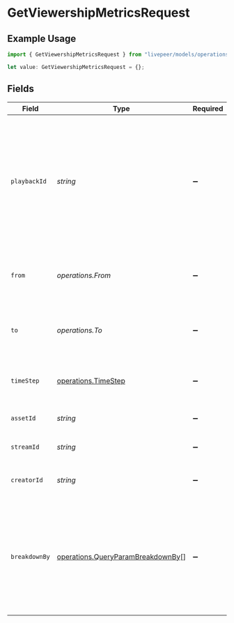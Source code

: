 # GetViewershipMetricsRequest

## Example Usage

```typescript
import { GetViewershipMetricsRequest } from "livepeer/models/operations";

let value: GetViewershipMetricsRequest = {};
```

## Fields

| Field                                                                                                                                                 | Type                                                                                                                                                  | Required                                                                                                                                              | Description                                                                                                                                           |
| ----------------------------------------------------------------------------------------------------------------------------------------------------- | ----------------------------------------------------------------------------------------------------------------------------------------------------- | ----------------------------------------------------------------------------------------------------------------------------------------------------- | ----------------------------------------------------------------------------------------------------------------------------------------------------- |
| `playbackId`                                                                                                                                          | *string*                                                                                                                                              | :heavy_minus_sign:                                                                                                                                    | The playback ID to filter the query results. This can be a canonical<br/>playback ID from Livepeer assets or streams, or dStorage identifiers<br/>for assets<br/> |
| `from`                                                                                                                                                | *operations.From*                                                                                                                                     | :heavy_minus_sign:                                                                                                                                    | Start timestamp for the query range (inclusive)                                                                                                       |
| `to`                                                                                                                                                  | *operations.To*                                                                                                                                       | :heavy_minus_sign:                                                                                                                                    | End timestamp for the query range (exclusive)                                                                                                         |
| `timeStep`                                                                                                                                            | [operations.TimeStep](../../models/operations/timestep.md)                                                                                            | :heavy_minus_sign:                                                                                                                                    | The time step to aggregate viewership metrics by                                                                                                      |
| `assetId`                                                                                                                                             | *string*                                                                                                                                              | :heavy_minus_sign:                                                                                                                                    | The asset ID to filter metrics for                                                                                                                    |
| `streamId`                                                                                                                                            | *string*                                                                                                                                              | :heavy_minus_sign:                                                                                                                                    | The stream ID to filter metrics for                                                                                                                   |
| `creatorId`                                                                                                                                           | *string*                                                                                                                                              | :heavy_minus_sign:                                                                                                                                    | The creator ID to filter the query results                                                                                                            |
| `breakdownBy`                                                                                                                                         | [operations.QueryParamBreakdownBy](../../models/operations/queryparambreakdownby.md)[]                                                                | :heavy_minus_sign:                                                                                                                                    | The list of fields to break down the query results. Specify this<br/>query-string multiple times to break down by multiple fields.<br/>               |